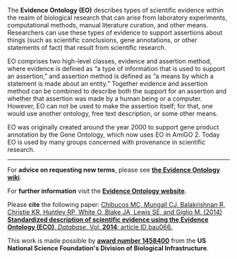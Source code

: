 The **Evidence Ontology (EO)** describes types of scientific evidence within the realm of biological research that can arise from laboratory experiments, computational methods, manual literature curation, and other means. Researchers can use these types of evidence to support assertions about things (such as scientific conclusions, gene annotations, or other statements of fact) that result from scientific research.

EO comprises two high-level classes, evidence and assertion method, where evidence is defined as “a type of information that is used to support an assertion,” and assertion method is defined as “a means by which a statement is made about an entity.” Together evidence and assertion method can be combined to describe both the support for an assertion and whether that assertion was made by a human being or a computer. However, EO can not be used to make the assertion itself; for that, one would use another ontology, free text description, or some other means.

EO was originally created around the year 2000 to support gene product annotation by the Gene Ontology, which now uses EO in AmiGO 2. Today EO is used by many groups concerned with provenance in scientific research.  

***
For **advice on requesting new terms**, please see **[the Evidence Ontology wiki](https://github.com/evidenceontology/evidenceontology/wiki/New-term-request-how-to)**.

For **further information** visit the **[Evidence Ontology website](http://www.evidenceontology.org/)**.

Please **cite** the following paper: [Chibucos MC, Mungall CJ, Balakrishnan R, Christie KR, Huntley RP, White O, Blake JA, Lewis SE, and Giglio M. (2014) **Standardized description of scientific evidence using the Evidence Ontology (ECO)**. _Database_. Vol. **2014**: article ID bau066.](http://database.oxfordjournals.org/content/2014/bau075.long)

This work is made possible by **[award number 1458400](http://www.nsf.gov/awardsearch/showAward?AWD_ID=1458400)** from the **US National Science Foundation's Division of Biological Infrastructure**.
